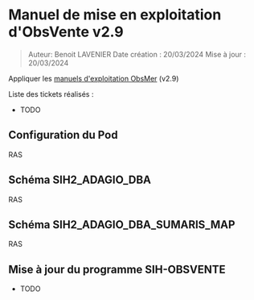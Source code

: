 # Manuel de mise en exploitation d'ObsVente v2.9

> Auteur: Benoit LAVENIER
> Date création : 20/03/2024
> Mise à jour : 20/03/2024

Appliquer les [manuels d'exploitation ObsMer](../../obsmer/mex) (v2.9)

Liste des tickets réalisés :
- TODO

## Configuration du Pod

RAS  

## Schéma SIH2_ADAGIO_DBA

RAS

## Schéma SIH2_ADAGIO_DBA_SUMARIS_MAP

RAS

## Mise à jour du programme SIH-OBSVENTE

- TODO